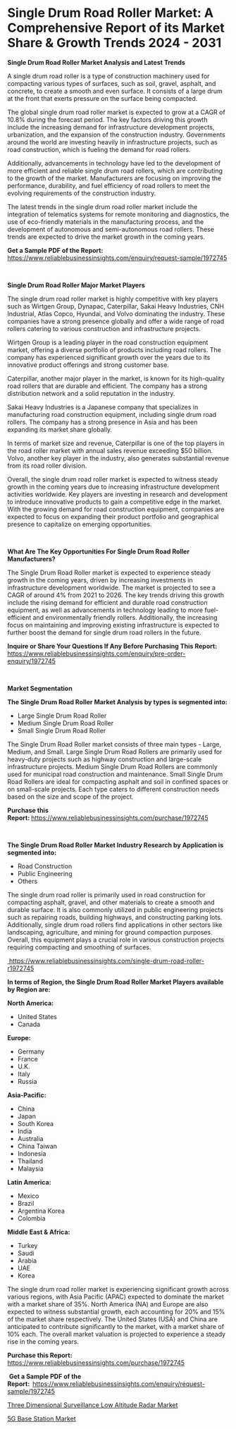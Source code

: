 <p><h1>Single Drum Road Roller Market: A Comprehensive Report of its Market Share & Growth Trends 2024 - 2031</h1></p><p><strong>Single Drum Road Roller Market Analysis and Latest Trends</strong></p>
<p><p>A single drum road roller is a type of construction machinery used for compacting various types of surfaces, such as soil, gravel, asphalt, and concrete, to create a smooth and even surface. It consists of a large drum at the front that exerts pressure on the surface being compacted.</p><p>The global single drum road roller market is expected to grow at a CAGR of 10.8% during the forecast period. The key factors driving this growth include the increasing demand for infrastructure development projects, urbanization, and the expansion of the construction industry. Governments around the world are investing heavily in infrastructure projects, such as road construction, which is fueling the demand for road rollers.</p><p>Additionally, advancements in technology have led to the development of more efficient and reliable single drum road rollers, which are contributing to the growth of the market. Manufacturers are focusing on improving the performance, durability, and fuel efficiency of road rollers to meet the evolving requirements of the construction industry.</p><p>The latest trends in the single drum road roller market include the integration of telematics systems for remote monitoring and diagnostics, the use of eco-friendly materials in the manufacturing process, and the development of autonomous and semi-autonomous road rollers. These trends are expected to drive the market growth in the coming years.</p></p>
<p><strong>Get a Sample PDF of the Report:&nbsp;</strong> <a href="https://www.reliablebusinessinsights.com/enquiry/request-sample/1972745">https://www.reliablebusinessinsights.com/enquiry/request-sample/1972745</a></p>
<p>&nbsp;</p>
<p><strong>Single Drum Road Roller Major Market Players</strong></p>
<p><p>The single drum road roller market is highly competitive with key players such as Wirtgen Group, Dynapac, Caterpillar, Sakai Heavy Industries, CNH Industrial, Atlas Copco, Hyundai, and Volvo dominating the industry. These companies have a strong presence globally and offer a wide range of road rollers catering to various construction and infrastructure projects.</p><p>Wirtgen Group is a leading player in the road construction equipment market, offering a diverse portfolio of products including road rollers. The company has experienced significant growth over the years due to its innovative product offerings and strong customer base.</p><p>Caterpillar, another major player in the market, is known for its high-quality road rollers that are durable and efficient. The company has a strong distribution network and a solid reputation in the industry.</p><p>Sakai Heavy Industries is a Japanese company that specializes in manufacturing road construction equipment, including single drum road rollers. The company has a strong presence in Asia and has been expanding its market share globally.</p><p>In terms of market size and revenue, Caterpillar is one of the top players in the road roller market with annual sales revenue exceeding $50 billion. Volvo, another key player in the industry, also generates substantial revenue from its road roller division.</p><p>Overall, the single drum road roller market is expected to witness steady growth in the coming years due to increasing infrastructure development activities worldwide. Key players are investing in research and development to introduce innovative products to gain a competitive edge in the market. With the growing demand for road construction equipment, companies are expected to focus on expanding their product portfolio and geographical presence to capitalize on emerging opportunities.</p></p>
<p>&nbsp;</p>
<p><strong>What Are The Key Opportunities For Single Drum Road Roller Manufacturers?</strong></p>
<p><p>The Single Drum Road Roller market is expected to experience steady growth in the coming years, driven by increasing investments in infrastructure development worldwide. The market is projected to see a CAGR of around 4% from 2021 to 2026. The key trends driving this growth include the rising demand for efficient and durable road construction equipment, as well as advancements in technology leading to more fuel-efficient and environmentally friendly rollers. Additionally, the increasing focus on maintaining and improving existing infrastructure is expected to further boost the demand for single drum road rollers in the future.</p></p>
<p><strong>Inquire or Share Your Questions If Any Before Purchasing This Report:</strong> <a href="https://www.reliablebusinessinsights.com/enquiry/pre-order-enquiry/1972745">https://www.reliablebusinessinsights.com/enquiry/pre-order-enquiry/1972745</a></p>
<p>&nbsp;</p>
<p><strong>Market Segmentation</strong></p>
<p><strong>The Single Drum Road Roller Market Analysis by types is segmented into:</strong></p>
<p><ul><li>Large Single Drum Road Roller</li><li>Medium Single Drum Road Roller</li><li>Small Single Drum Road Roller</li></ul></p>
<p><p>The Single Drum Road Roller market consists of three main types - Large, Medium, and Small. Large Single Drum Road Rollers are primarily used for heavy-duty projects such as highway construction and large-scale infrastructure projects. Medium Single Drum Road Rollers are commonly used for municipal road construction and maintenance. Small Single Drum Road Rollers are ideal for compacting asphalt and soil in confined spaces or on small-scale projects. Each type caters to different construction needs based on the size and scope of the project.</p></p>
<p><strong>Purchase this Report:&nbsp;</strong><a href="https://www.reliablebusinessinsights.com/purchase/1972745">https://www.reliablebusinessinsights.com/purchase/1972745</a></p>
<p>&nbsp;</p>
<p><strong>The Single Drum Road Roller Market Industry Research by Application is segmented into:</strong></p>
<p><ul><li>Road Construction</li><li>Public Engineering</li><li>Others</li></ul></p>
<p><p>The single drum road roller is primarily used in road construction for compacting asphalt, gravel, and other materials to create a smooth and durable surface. It is also commonly utilized in public engineering projects such as repairing roads, building highways, and constructing parking lots. Additionally, single drum road rollers find applications in other sectors like landscaping, agriculture, and mining for ground compaction purposes. Overall, this equipment plays a crucial role in various construction projects requiring compacting and smoothing of surfaces.</p></p>
<p><a href="https://www.reliablebusinessinsights.com/single-drum-road-roller-r1972745">&nbsp;https://www.reliablebusinessinsights.com/single-drum-road-roller-r1972745</a></p>
<p><strong>In terms of Region, the Single Drum Road Roller Market Players available by Region are:</strong></p>
<p>
    <p> <strong> North America: </strong>
        <ul>
            <li>United States</li>
            <li>Canada</li>
        </ul>
        </p> 
    <p> <strong> Europe: </strong>
        <ul>
            <li>Germany</li>
            <li>France</li>
            <li>U.K.</li>
            <li>Italy</li>
            <li>Russia</li>
        </ul>
        </p> 
    <p> <strong> Asia-Pacific: </strong>
        <ul>
            <li>China</li>
            <li>Japan</li>
            <li>South Korea</li>
            <li>India</li>
            <li>Australia</li>
            <li>China Taiwan</li>
            <li>Indonesia</li>
            <li>Thailand</li>
            <li>Malaysia</li>
        </ul>
        </p> 
    <p> <strong> Latin America: </strong>
        <ul>
            <li>Mexico</li>
            <li>Brazil</li>
            <li>Argentina Korea</li>
            <li>Colombia</li>
        </ul>
        </p> 
    <p> <strong> Middle East & Africa: </strong>
        <ul>
            <li>Turkey</li>
            <li>Saudi</li>
            <li>Arabia</li>
            <li>UAE</li>
            <li>Korea</li>
        </ul>
    </p>
    </p>
<p><p>The single drum road roller market is experiencing significant growth across various regions, with Asia Pacific (APAC) expected to dominate the market with a market share of 35%. North America (NA) and Europe are also expected to witness substantial growth, each accounting for 20% and 15% of the market share respectively. The United States (USA) and China are anticipated to contribute significantly to the market, with a market share of 10% each. The overall market valuation is projected to experience a steady rise in the coming years.</p></p>
<p><strong>Purchase this Report: </strong><a href="https://www.reliablebusinessinsights.com/purchase/1972745">https://www.reliablebusinessinsights.com/purchase/1972745</a></p>
<p>&nbsp;<strong>Get a Sample PDF of the Report:&nbsp;&nbsp;</strong><a href="https://www.reliablebusinessinsights.com/enquiry/request-sample/1972745">https://www.reliablebusinessinsights.com/enquiry/request-sample/1972745</a></p>
<p><strong></strong></p>
<p><p><a href="https://view.publitas.com/reportprime-1/three-dimensional-surveillance-low-altitude-radar-market-a-global-and-regional-analysis-focus-on-end-user-product-and-region-analysis-and-forecast-2024-2031/">Three Dimensional Surveillance Low Altitude Radar Market</a></p><p><a href="https://github.com/marloy8/Market-Research-Report-List-5/blob/main/5g-base-station-market.md">5G Base Station Market</a></p></p>